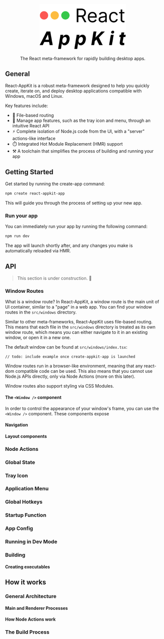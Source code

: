 <p align="center">
  <img src="logo.png" alt="logo" width="280" />
  <br />
  <br />
  The React meta-framework for rapidly building desktop apps.
</p>

## General
React-AppKit is a robust meta-framework designed to help you quickly create, iterate on, and deploy desktop applications compatible with Windows, macOS and Linux.

Key features include:
- 🚥 File-based routing
- 🧰 Manage app features, such as the tray icon and menu, through an intuitive React API
- ⚡️ Complete isolation of Node.js code from the UI, with a "server" actions-like interface
- ⏱️ Integrated Hot Module Replacement (HMR) support
- ⚒️ A toolchain that simplifies the process of building and running your app

## Getting Started
Get started by running the create-app command:
```sh
npm create react-appkit-app
```

This will guide you through the process of setting up your new app.

### Run your app
You can immediately run your app by running the following command:
```sh
npm run dev
```

The app will launch shortly after, and any changes you make is automatically reloaded via HMR.

## API
> This section is under construction. 🚧

### Window Routes
What is a window route? In React-AppKit, a window route is the main unit of UI container, similar to a "page" in a web app. You can find your window routes in the `src/windows` directory.

Similar to other meta-frameworks, React-AppKit uses file-based routing. This means that each file in the `src/windows` directory is treated as its own window route, which means you can either navigate to it in an existing window, or open it in a new one.

The default window can be found at `src/windows/index.tsx`:

```tsx
// todo: include example once create-appkit-app is launched
```

Window routes run in a browser-like environment, meaning that any react-dom compatible code can be used. This also means that you cannot use Node.js APIs directly, only via Node Actions (more on this later).

Window routes also support styling via CSS Modules.

#### The `<Window />` component
In order to control the appearance of your window's frame, you can use the `<Window />` component. These components expose 

#### Navigation

#### Layout components

### Node Actions

### Global State

### Tray Icon

### Application Menu

### Global Hotkeys

### Startup Function

### App Config

### Running in Dev Mode

### Building

#### Creating executables

## How it works

### General Architecture

#### Main and Renderer Processes

#### How Node Actions work

### The Build Process

